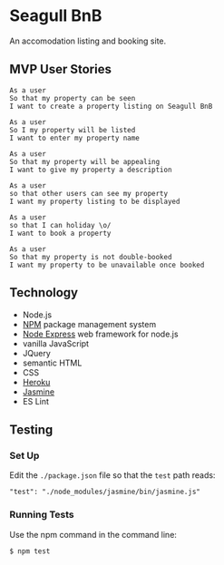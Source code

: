 # Seagull BnB

An accomodation listing and booking site.

## MVP User Stories

```
As a user
So that my property can be seen
I want to create a property listing on Seagull BnB
```

```
As a user
So I my property will be listed
I want to enter my property name
```

```
As a user
So that my property will be appealing
I want to give my property a description
```

```
As a user
so that other users can see my property
I want my property listing to be displayed
```

```
As a user
so that I can holiday \o/
I want to book a property
```

```
As a user
So that my property is not double-booked
I want my property to be unavailable once booked
```

## Technology

- Node.js
- [NPM](https://www.npmjs.com/) package management system
- [Node Express](https://expressjs.com/) web framework for node.js
- vanilla JavaScript
- JQuery
- semantic HTML
- CSS
- [Heroku](https://www.heroku.com/)
- [Jasmine](https://jasmine.github.io/setup/nodejs.html)
- ES Lint


## Testing

### Set Up

Edit the `./package.json` file so that the `test` path reads:

```
"test": "./node_modules/jasmine/bin/jasmine.js"
```

### Running Tests

Use the npm command in the command line:

```shell
$ npm test
```